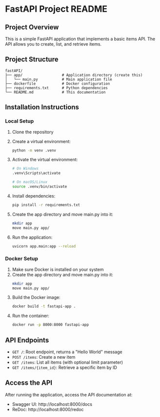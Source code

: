 # FastAPI Project README

## Project Overview

This is a simple FastAPI application that implements a basic items API. The API allows you to create, list, and retrieve items.

## Project Structure

```
fastAPI/
├── app/                  # Application directory (create this)
│   └── main.py           # Main application file
├── dockerfile            # Docker configuration
├── requirements.txt      # Python dependencies
└── README.md             # This documentation
```

## Installation Instructions

### Local Setup

1. Clone the repository
2. Create a virtual environment:
   ```bash
   python -m venv .venv
   ```
3. Activate the virtual environment:

   ```bash
   # On Windows
   .venv\Scripts\activate

   # On macOS/Linux
   source .venv/bin/activate
   ```

4. Install dependencies:
   ```bash
   pip install -r requirements.txt
   ```
5. Create the app directory and move main.py into it:
   ```bash
   mkdir app
   move main.py app/
   ```
6. Run the application:
   ```bash
   uvicorn app.main:app --reload
   ```

### Docker Setup

1. Make sure Docker is installed on your system
2. Create the app directory and move main.py into it:
   ```bash
   mkdir app
   move main.py app/
   ```
3. Build the Docker image:
   ```bash
   docker build -t fastapi-app .
   ```
4. Run the container:
   ```bash
   docker run -p 8000:8000 fastapi-app
   ```

## API Endpoints

- `GET /`: Root endpoint, returns a "Hello World" message
- `POST /items`: Create a new item
- `GET /items`: List all items (with optional limit parameter)
- `GET /items/{item_id}`: Retrieve a specific item by ID

## Access the API

After running the application, access the API documentation at:

- Swagger UI: http://localhost:8000/docs
- ReDoc: http://localhost:8000/redoc
